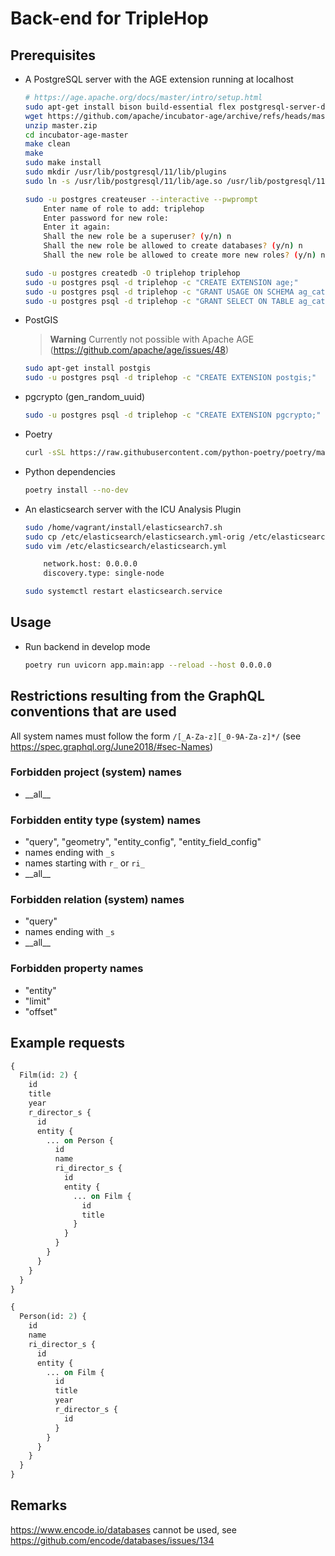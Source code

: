 # Back-end for TripleHop

## Prerequisites

* A PostgreSQL server with the AGE extension running at localhost

    ```sh
    # https://age.apache.org/docs/master/intro/setup.html
    sudo apt-get install bison build-essential flex postgresql-server-dev-11 postgresql-client-11 postgresql-11 unzip
    wget https://github.com/apache/incubator-age/archive/refs/heads/master.zip
    unzip master.zip
    cd incubator-age-master
    make clean
    make
    sudo make install
    sudo mkdir /usr/lib/postgresql/11/lib/plugins
    sudo ln -s /usr/lib/postgresql/11/lib/age.so /usr/lib/postgresql/11/lib/plugins/age.so

    sudo -u postgres createuser --interactive --pwprompt
        Enter name of role to add: triplehop
        Enter password for new role:
        Enter it again:
        Shall the new role be a superuser? (y/n) n
        Shall the new role be allowed to create databases? (y/n) n
        Shall the new role be allowed to create more new roles? (y/n) n

    sudo -u postgres createdb -O triplehop triplehop
    sudo -u postgres psql -d triplehop -c "CREATE EXTENSION age;"
    sudo -u postgres psql -d triplehop -c "GRANT USAGE ON SCHEMA ag_catalog TO triplehop;"
    sudo -u postgres psql -d triplehop -c "GRANT SELECT ON TABLE ag_catalog.ag_label TO triplehop;"
    ```

* PostGIS

    > **Warning**
    > Currently not possible with Apache AGE (<https://github.com/apache/age/issues/48>)

    ```sh
    sudo apt-get install postgis
    sudo -u postgres psql -d triplehop -c "CREATE EXTENSION postgis;"
    ```

* pgcrypto (gen_random_uuid)

    ```sh
    sudo -u postgres psql -d triplehop -c "CREATE EXTENSION pgcrypto;"
    ```

* Poetry

    ```sh
    curl -sSL https://raw.githubusercontent.com/python-poetry/poetry/master/get-poetry.py | python -
    ```

* Python dependencies

    ```sh
    poetry install --no-dev
    ```

* An elasticsearch server with the ICU Analysis Plugin

    ```sh
    sudo /home/vagrant/install/elasticsearch7.sh
    sudo cp /etc/elasticsearch/elasticsearch.yml-orig /etc/elasticsearch/elasticsearch.yml
    sudo vim /etc/elasticsearch/elasticsearch.yml

        network.host: 0.0.0.0
        discovery.type: single-node

    sudo systemctl restart elasticsearch.service
    ```

## Usage

* Run backend in develop mode

    ```sh
    poetry run uvicorn app.main:app --reload --host 0.0.0.0
    ```

## Restrictions resulting from the GraphQL conventions that are used

All system names must follow the form `/[_A-Za-z][_0-9A-Za-z]*/` (see <https://spec.graphql.org/June2018/#sec-Names>)

### Forbidden project (system) names

* \_\_all\_\_

### Forbidden entity type (system) names

* "query", "geometry", "entity_config", "entity_field_config"
* names ending with `_s`
* names starting with `r_` or `ri_`
* \_\_all\_\_

### Forbidden relation (system) names

* "query"
* names ending with `_s`
* \_\_all\_\_

### Forbidden property names

* "entity"
* "limit"
* "offset"

## Example requests

```graphql
{
  Film(id: 2) {
    id
    title
    year
    r_director_s {
      id
      entity {
        ... on Person {
          id
          name
          ri_director_s {
            id
            entity {
              ... on Film {
                id
                title
              }
            }
          }
        }
      }
    }
  }
}
```

```graphql
{
  Person(id: 2) {
    id
    name
    ri_director_s {
      id
      entity {
        ... on Film {
          id
          title
          year
          r_director_s {
            id
          }
        }
      }
    }
  }
}
```

## Remarks

<https://www.encode.io/databases> cannot be used, see <https://github.com/encode/databases/issues/134>
